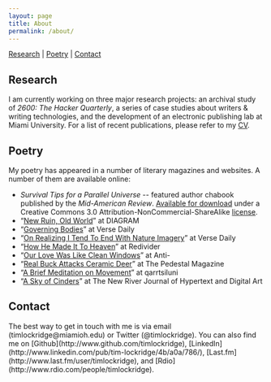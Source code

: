 ```yaml
---
layout: page
title: About
permalink: /about/
---
```

[Research](#research) | [Poetry](#poetry) | [Contact](#contact)

<h2 id="research">Research</h2>

I am currently working on three major research projects: an archival study of *2600: The Hacker Quarterly*, a series of case studies about writers & writing technologies, and the development of an electronic publishing lab at Miami University. For a list of recent publications, please refer to my [CV](/../cv).

<h2 id="poetry">Poetry</h2>

My poetry has appeared in a number of literary magazines and websites. A number of them are available online:

* *Survival Tips for a Parallel Universe* -- featured author chabook published by the *Mid-American Review*. [Available for download](http://timlockridge.com/lockridge-survival-tips.pdf) under a Creative Commons 3.0 Attribution-NonCommercial-ShareAlike [license](http://creativecommons.org/licenses/by-nc-sa/3.0/).
* “[New Ruin, Old World](http://thediagram.com/9_5/lockridge.html)” at DIAGRAM
* “[Governing Bodies](http://www.versedaily.org/2008/governingbodies.shtml)” at Verse Daily
* “[On Realizing I Tend To End With Nature Imagery](http://www.versedaily.org/2007/natureimagery.shtml)” at Verse Daily
* “[How He Made It To Heaven](http://www.redividerjournal.org/how-he-made-it-into-heave/)” at Redivider
* “[Our Love Was Like Clean Windows](http://anti-poetry.com/lockridgeti2)” at Anti-
* “[Real Buck Attacks Ceramic Deer](http://www.thepedestalmagazine.com/gallery.php?item=2319)” at The Pedestal Magazine
* “[A Brief Meditation on Movement](http://qarrtsiluni.com/2008/06/22/a-brief-meditation-on-movement)” at qarrtsiluni
* “[A Sky of Cinders](http://www.cddc.vt.edu/journals/newriver/07Fall/lockridge/index.html)” at The New River Journal of Hypertext and Digital Art

<h2 id="contact">Contact</h2>
The best way to get in touch with me is via email (timlockridge@miamioh.edu) or Twitter (@timlockridge). You can also find me on [Github](http://www.github.com/timlockridge), [LinkedIn](http://www.linkedin.com/pub/tim-lockridge/4b/a0a/786/), [Last.fm](http://www.last.fm/user/timlockridge), and [Rdio](http://www.rdio.com/people/timlockridge).

